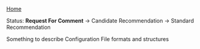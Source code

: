 [Home](Home)

Status: **Request For Comment** -> Candidate Recommendation -> Standard Recommendation

Something to describe Configuration File formats and structures